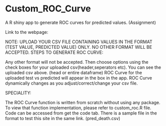 # Custom_ROC_Curve
A R shiny app to generate ROC curves for predicted values. (Assignment)

Link to the webpage: 

NOTE: UPLOAD YOUR CSV FILE CONTAINING VALUES IN THE FORMAT (TEST VALUE, PREDICTED VALUE) ONLY. NO OTHER FORMAT WILL BE ACCEPTED.
STEPS TO GENERATE ROC CURVE:

Any other format will not be accepted.
Then choose options using the check boxes for your uploaded csv(header,seperators etc).
You can see the uploaded csv above. (head or entire dataframe)
ROC Curve for the uploaded test vs predicted will appear in the box in the app.
ROC Curve dynamically changes as you adjust/correct/change your csv file.

SPECIALITY:

The ROC Curve function is written from scratch without using any package.
To view that function implementation, please refer to custom_roc.R file. 
Code can be accessed from get the code tab.
There is a sample file in the format to test this site in the same link. (pred_death.csv)
